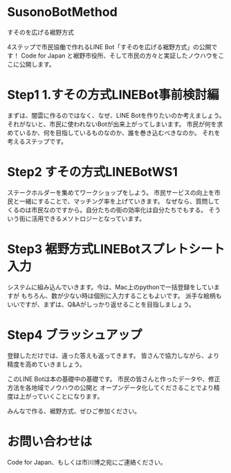 # SusonoBotMethod
すそのを広げる裾野方式

4ステップで市民協働で作れるLINE Bot「すそのを広げる裾野方式」の公開です！
Code for Japan と裾野市役所、そして市民の方々と実証したノウハウをここに公開します。

# Step1 1.すその方式LINEBot事前検討編
まずは、闇雲に作るのではなく、なぜ、LINE Botを作りたいのか考えましょう。
それがないと、市民に使われないBotが出来上がってしまいます。
市民が何を求めているか、何を目指しているものなのか、誰を巻き込むべきなのか。
それを考えるステップです。

# Step2 すその方式LINEBotWS1
ステークホルダーを集めてワークショップをしよう。
市民サービスの向上を市民と一緒にすることで、マッチング率を上げていきます。
なぜなら、質問してくるのは市民なのですから。自分たちの街の効率化は自分たちでもする。
そういう街に活用できるメソトロジーとなっています。

# Step3 裾野方式LINEBotスプレトシート入力
システムに組み込んでいきます。今は、Mac上のpythonで一括登録をしていますが
もちろん、数が少ない時は個別に入力することもよいです。
派手な絵柄もいいですが、まずは、Q&Aがしっかり返せることを目指しましょう。

# Step4 ブラッシュアップ
登録しただけでは、違った答えも返ってきます。
皆さんで協力しながら、より精度を高めていきましょう。

このLINE Botは本の基礎中の基礎です。
市民の皆さんと作ったデータや、修正方法を各地域でノウハウの公開と
オープンデータ化してくださることでより精度は上がっていくことになります。

みんなで作る、裾野方式、ぜひご参加ください。

# お問い合わせは
Code for Japan、もしくは市川博之宛にご連絡ください。
